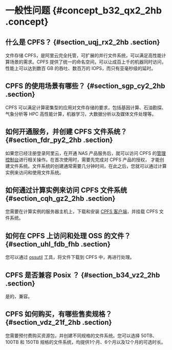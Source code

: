 # 一般性问题 {#concept_b32_qx2_2hb .concept}

## 什么是 CPFS？ {#section_uqj_rx2_2hb .section}

文件存储 CPFS，是阿里云完全托管，可扩展的并行文件系统，可以满足高性能计算场景的需求。CPFS 提供了统一的命名空间，可以让成百上千的机器同时访问，性能上可以达到数百 GB 的吞吐、数百万的 IOPS，而只有亚毫秒级的延时。

## CPFS 的使用场景有哪些？ {#section_sgp_cy2_2hb .section}

CPFS 可以满足计算密集型的应用对文件存储的要求，包括基因计算、石油勘探、气象分析等 HPC 高性能计算，机器学习，大数据分析以及媒体文件处理等。

## 如何开通服务，并创建 CPFS 文件系统？ {#section_fdr_py2_2hb .section}

如果您已经注册登录阿里云，在开通 NAS 产品服务后，就可以访问 CPFS 的[管理控制台](https://nas.console.aliyun.com/)进行相关操作。在首次使用时，需要先完成对 CPFS 产品的授权， 才能创建文件系统。文件系统的创建通常需要几分钟时间，在此之后，您就可以通过计算实例来访问和使用文件系统。

## 如何通过计算实例来访问 CPFS 文件系统 {#section_cqh_gz2_2hb .section}

您需要在计算实例的服务器主机上，下载和安装 [CPFS 客户端](http://docs-aliyun.cn-hangzhou.oss.aliyun-inc.com/assets/attach/108096/cn_zh/1553564531232/cpfs-client-1.2.1-centos.x86_64.rpm)，并挂载 CPFS 文件系统。

## 如何在 CPFS 上访问和处理 OSS 的文件？ {#section_uhl_fdb_fhb .section}

您可以通过 [ossutil](ossutil../../SP_21/DNOSS11869619/ZH-CN_TP_4858_V22.dita#concept_cnr_3d4_vdb) 工具，将文件下载到 CPFS 中，再进行处理。

## CPFS 是否兼容 Posix ？ {#section_b34_vz2_2hb .section}

是的，兼容。

## CPFS 如何购买，有哪些售卖规格？ {#section_vdz_21f_2hb .section}

您需要预付费购买资源包，并创建不同规格的文件系统。您可以选择 50TB、100TB 和 150TB 规格的文件系统，均提供1个月、6个月以及12个月的可选时长。

